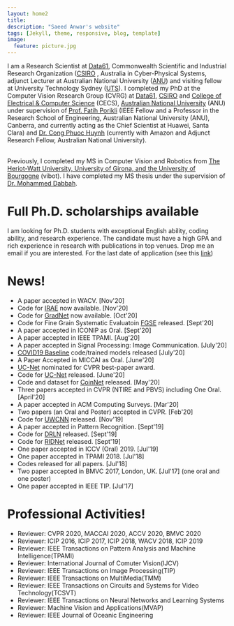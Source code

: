 ```yaml
---
layout: home2
title: 
description: "Saeed Anwar's website"
tags: [Jekyll, theme, responsive, blog, template]
image:
  feature: picture.jpg
---
```

I am a Research Scientist at [Data61](http://www.data61.csiro.au/), Commonwealth Scientific and Industrial Research Organization ([CSIRO](http://www.csiro.au/) , Australia in Cyber-Physical Systems, adjunct Lecturer at Australian National University ([ANU](http://https://www.anu.edu.au/)) and visiting fellow at University Technology Sydney ([UTS](https://www.uts.edu.au/)). I completed my PhD at the Computer Vision Research Group (CVRG) at [Data61](http://www.data61.csiro.au/), [CSIRO](http://www.csiro.au/) and [College of Electrical & Computer Science](https://cecs.anu.edu.au/) (CECS), [Australian National University](http://www.anu.edu.au/) (ANU) under supervision of [Prof. Fatih Porikli](http://www.porikli.com/) (IEEE Fellow and a Professor in the Research School of Engineering, Australian National University (ANU), Canberra, and currently acting as the Chief Scientist at Huawei, Santa Clara) and [Dr. Cong Phuoc Huynh](http://users.cecs.anu.edu.au/~huynh/) (currently with Amazon and Adjunct Research Fellow, Australian National University). <br><br>

Previously, I completed my MS in Computer Vision and Robotics from [The Heriot-Watt University, University of Girona, and the University of Bourgogne](http://www.vibot.org/) (vibot). I have completed my MS thesis under the supervision of [Dr. Mohammed Dabbah](https://www.linkedin.com/in/dabbah).

# Full Ph.D. scholarships available
I am looking for Ph.D. students with exceptional English ability, coding ability, and research experience. The candidate must have a high GPA and rich experience in research with publications in top venues. Drop me an email if you are interested. For the last date of application (see this [link](https://jobs.csiro.au/job/Various-DATA-61/636860600/))

# News!
* A paper accepted in WACV. [Nov'20]
* Code for [IRAE](https://github.com/Lillian1082/IRAE_pytorch) now available. [Nov'20]
* Code for [GradNet](https://github.com/Lillian1082/GradNet-Image-Denoising) now available. [Oct'20]
* Code for Fine Grain Systematic Evaluatoin [FGSE](https://github.com/saeed-anwar/FGSE) released. [Sept'20]
* A paper accepted in ICONIP as Oral. [Sept'20]
* A paper accepted in IEEE TPAMI. [Aug'20]
* A paper accepted in Signal Processing: Image Communication. [July'20]
* [COVID19 Baseline](https://github.com/saeed-anwar/COVID19-Baselines) code/trained models released [July'20]
* A Paper Accepted in MICCAI as Oral. [June'20] 
* [UC-Net](http://openaccess.thecvf.com/content_CVPR_2020/papers/Zhang_UC-Net_Uncertainty_Inspired_RGB-D_Saliency_Detection_via_Conditional_Variational_Autoencoders_CVPR_2020_paper.pdf) nominated for CVPR best-paper award.
* Code for [UC-Net](https://github.com/JingZhang617/UCNet) released. [June'20]
* Code and dataset for [CoinNet](https://github.com/saeed-anwar/CoinNet) released. [May'20]
* Three papers accepted in CVPR (NTIRE and PBVS) including One Oral. [April'20]
* A paper accepted in ACM Computing Surveys. [Mar'20]
* Two papers (an Oral and Poster) accepted in CVPR. [Feb'20]
* Code for [UWCNN](https://github.com/saeed-anwar/UWCNN) released. [Nov'19] 
* A paper accepted in Pattern Recognition. [Sept'19]
* Code for [DRLN](https://github.com/saeed-anwar/DRLN) released. [Sept'19]
* Code for [RIDNet](https://github.com/saeed-anwar/RIDNet) released. [Sept'19]
* One paper accepted in ICCV (Oral) 2019. [Jul'19]
* One paper accepted in TPAMI 2018. [Jul'18]
* Codes released for all papers. [Jul'18]
* Two paper accepted in BMVC 2017, London, UK. [Jul'17] (one oral and one poster)
* One paper accepted in IEEE TIP. [Jul'17]

# Professional Activities!
* Reviewer: CVPR 2020, MACCAI 2020, ACCV 2020, BMVC 2020
* Reviewer: ICIP 2016, ICIP 2017, ICIP 2018, WACV 2018, ICIP 2019 
* Reviewer: IEEE Transactions on Pattern Analysis and Machine Intelligence(TPAMI)
* Reviewer: International Journal of Comuter Vision(IJCV)
* Reviewer: IEEE Transactions on Image Processing(TIP)
* Reviewer: IEEE Transactions on MultiMedia(TMM)
* Reviewer: IEEE Transactions on Circuits and Systems for Video Technology(TCSVT)
* Reviewer: IEEE Transactions on Neural Networks and Learning Systems
* Reviewer: Machine Vision and Applications(MVAP)
* Reviewer: IEEE Journal of Oceanic Engineering
